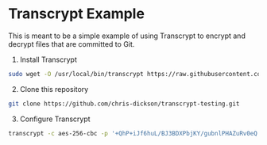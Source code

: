 # Transcrypt Example

This is meant to be a simple example of using Transcrypt to encrypt and decrypt files that are committed to Git. 

1. Install Transcrypt
```bash
sudo wget -O /usr/local/bin/transcrypt https://raw.githubusercontent.com/elasticdog/transcrypt/v2.2.3/transcrypt && sudo chmod +x /usr/local/bin/transcrypt
```

2. Clone this repository
```bash
git clone https://github.com/chris-dickson/transcrypt-testing.git
```

3. Configure Transcrypt
```bash
transcrypt -c aes-256-cbc -p '+QhP+iJf6huL/BJ3BDXPbjKY/gubnlPHAZuRv0eQ'
